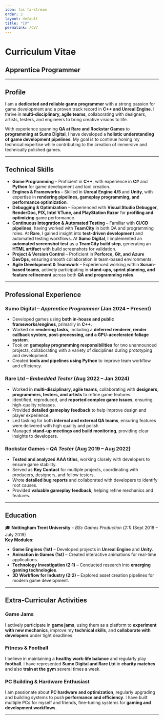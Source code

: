 ```yaml
---
icon: fas fa-stream
order: 3
layout: default
title: "CV"
permalink: /CV/
---
```


# Curriculum Vitae

## Apprentice Programmer  

---

## Profile  

I am a **dedicated and reliable game programmer** with a strong passion for game development and a proven track record in **C++ and Unreal Engine**. I thrive in **multi-disciplinary, agile teams**, collaborating with designers, artists, testers, and engineers to bring creative visions to life.  

With experience spanning **QA at Rare and Rockstar Games** to **programming at Sumo Digital**, I have developed a **holistic understanding of game development pipelines**. My goal is to continue honing my technical expertise while contributing to the creation of immersive and technically polished games.  

---

## Technical Skills  

- **Game Programming** – Proficient in **C++**, with experience in **C#** and **Python** for game development and tool creation.  
- **Engines & Frameworks** – Skilled in **Unreal Engine 4/5** and **Unity**, with expertise in **rendering pipelines, gameplay programming, and performance optimization**.  
- **Debugging & Optimization** – Experienced with **Visual Studio Debugger, RenderDoc, PIX, Intel VTune, and PlayStation Razor** for **profiling and optimizing** game performance.  
- **Continuous Integration & Automated Testing** – Familiar with **CI/CD pipelines**, having worked with **TeamCity** in both QA and programming roles. At **Rare**, I gained insight into **test-driven development** and automated testing workflows. At **Sumo Digital**, I implemented an **automated screenshot test** as a **TeamCity build step**, generating an **HTML artifact** with build screenshots for validation.  
- **Project & Version Control** – Proficient in **Perforce, Git, and Azure DevOps**, ensuring smooth collaboration in team-based environments.  
- **Agile Development & Teamwork** – Experienced working within **Scrum-based teams**, actively participating in **stand-ups, sprint planning, and feature refinement** across both **QA and programming roles**.  

---

## Professional Experience  

### **Sumo Digital** – *Apprentice Programmer* (Jan 2024 – Present)  
- Developed games using **both in-house and public frameworks/engines**, primarily in **C++**.  
- Worked on **rendering tasks**, including a **deferred renderer, render callback system, post-processing, and a GPU-accelerated foliage system**.  
- Took on **gameplay programming responsibilities** for two unannounced projects, collaborating with a variety of disciplines during prototyping and development.  
- Created **tools and pipelines using Python** to improve team workflow and efficiency.  

### **Rare Ltd** – *Embedded Tester* (Aug 2022 – Jan 2024)  
- Worked in **multi-disciplinary, agile teams**, collaborating with **designers, programmers, testers, and artists** to refine game features.  
- Identified, reproduced, and **reported complex game issues**, ensuring high-quality releases.  
- Provided **detailed gameplay feedback** to help improve design and player experience.  
- Led tasking for both **internal and external QA teams**, ensuring features were delivered with high quality and polish.  
- Managed **stand-up meetings and build monitoring**, providing clear insights to developers.  

### **Rockstar Games** – *QA Tester* (Aug 2019 – Aug 2022)  
- **Tested and analyzed AAA titles**, working closely with developers to ensure game stability.  
- Served as **Key Contact** for multiple projects, coordinating with producers, designers, and fellow testers.  
- Wrote **detailed bug reports** and collaborated with developers to identify root causes.  
- Provided **valuable gameplay feedback**, helping refine mechanics and features.  

---

## Education  

🎓 **Nottingham Trent University** – *BSc Games Production (2:1)* (Sept 2018 – July 2019)  
**Key Modules:**  
- **Game Engines (1st)** – Developed projects in **Unreal Engine** and **Unity**.  
- **Animation in Games (1st)** – Created interactive animations for real-time applications.  
- **Technology Investigation (2:1)** – Conducted research into **emerging gaming technologies**.  
- **3D Workflow for Industry (2:2)** – Explored asset creation pipelines for modern game development.  

---

## Extra-Curricular Activities  

### **Game Jams**  
I actively participate in **game jams**, using them as a platform to **experiment with new mechanics**, improve my **technical skills**, and **collaborate with developers** under tight deadlines.  

### **Fitness & Football**  
I believe in maintaining a **healthy work-life balance** and regularly play **football**. I have represented **Sumo Digital and Rare Ltd** in **charity matches** and also **train at the gym** several times a week.  

### **PC Building & Hardware Enthusiast**  
I am passionate about **PC hardware and optimization**, regularly upgrading and building systems to push **performance and efficiency**. I have built multiple PCs for myself and friends, fine-tuning systems for **gaming and development workflows**.  

---
